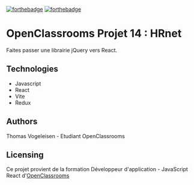 [![forthebadge](https://forthebadge.com/images/badges/made-with-react.svg)](https://forthebadge.com) [![forthebadge](https://forthebadge.com/images/badges/uses-js.svg)](https://forthebadge.com)

# OpenClassrooms Projet 14 : HRnet

Faites passer une librairie jQuery vers React.

## Technologies

- Javascript
- React
- Vite
- Redux

## Authors

Thomas Vogeleisen - Etudiant OpenClassrooms

## Licensing

Ce projet provient de la formation Développeur d'application - JavaScript React d'[OpenClassrooms](https://openclassrooms.com/)
